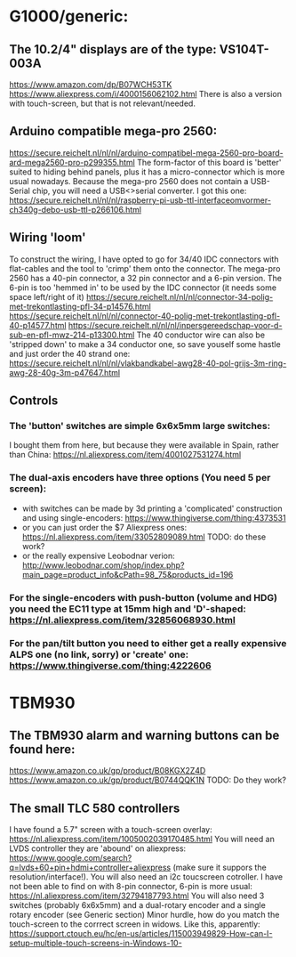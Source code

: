 # G1000/generic:

## The 10.2/4" displays are of the type: VS104T-003A 
  https://www.amazon.com/dp/B07WCH53TK
  https://www.aliexpress.com/i/4000156062102.html
  There is also a version with touch-screen, but that is not relevant/needed.
  
## Arduino compatible mega-pro 2560:
  https://secure.reichelt.nl/nl/nl/arduino-compatibel-mega-2560-pro-board-ard-mega2560-pro-p299355.html
  The form-factor of this board is 'better' suited to hiding behind panels, plus it has a micro-connector which is more usual nowadays.
  Because the mega-pro 2560 does not contain a USB-Serial chip, you will need a USB<>serial converter. I got this one:
  https://secure.reichelt.nl/nl/nl/raspberry-pi-usb-ttl-interfaceomvormer-ch340g-debo-usb-ttl-p266106.html
  
## Wiring 'loom'
  To construct the wiring, I have opted to go for 34/40 IDC connectors with flat-cables and the tool to 'crimp' them onto the connector.
  The mega-pro 2560 has a 40-pin connector, a 32 pin connector and a 6-pin version. The 6-pin is too 'hemmed in' to be used by the IDC connector (it needs some space left/right of it)
  https://secure.reichelt.nl/nl/nl/connector-34-polig-met-trekontlasting-pfl-34-p14576.html
  https://secure.reichelt.nl/nl/nl/connector-40-polig-met-trekontlasting-pfl-40-p14577.html
  https://secure.reichelt.nl/nl/nl/inpersgereedschap-voor-d-sub-en-pfl-mwz-214-p13300.html
  The 40 conductor wire can also be 'stripped down' to make a 34 conductor one, so save youself some hastle and just order the 40 strand one:
  https://secure.reichelt.nl/nl/nl/vlakbandkabel-awg28-40-pol-grijs-3m-ring-awg-28-40g-3m-p47647.html
  
## Controls
  ### The 'button' switches are simple 6x6x5mm large switches:
  I bought them from here, but because they were available in Spain, rather than China: https://nl.aliexpress.com/item/4001027531274.html
  ### The dual-axis encoders have three options (You need 5 per screen):
  - with switches can be made by 3d printing a 'complicated' construction and using single-encoders: https://www.thingiverse.com/thing:4373531
  - or you can just order the $7 Aliexpress ones: https://nl.aliexpress.com/item/33052809089.html  TODO: do these work?
  - or the really expensive Leobodnar verion: http://www.leobodnar.com/shop/index.php?main_page=product_info&cPath=98_75&products_id=196
  ### For the single-encoders with push-button (volume and HDG) you need the EC11 type at 15mm high and 'D'-shaped: https://nl.aliexpress.com/item/32856068930.html
  ### For the pan/tilt button you need to either get a really expensive ALPS one (no link, sorry) or 'create' one: https://www.thingiverse.com/thing:4222606
  
  
# TBM930
## The TBM930 alarm and warning buttons can be found here:
  https://www.amazon.co.uk/gp/product/B08KGX2Z4D
  https://www.amazon.co.uk/gp/product/B0744QQK1N
  TODO: Do they work?
  
## The small TLC 580 controllers 
  I have found a 5.7" screen with a touch-screen overlay: https://nl.aliexpress.com/item/1005002039170485.html
  You will need an LVDS controller they are 'abound' on aliexpress: https://www.google.com/search?q=lvds+60+pin+hdmi+controller+aliexpress (make sure it suppors the resolution/interface!).
  You will also need an i2c toucscreen cotroller. I have not been able to find on with 8-pin connector, 6-pin is more usual: https://nl.aliexpress.com/item/32794187793.html
  You will also need 3 switches (probably 6x6x5mm) and a dual-rotary encoder and a single rotary encoder (see Generic section)
  Minor hurdle, how do you match the touch-screen to the corrrect screen in widows. Like this, apparently: https://support.ctouch.eu/hc/en-us/articles/115003949829-How-can-I-setup-multiple-touch-screens-in-Windows-10-
  
